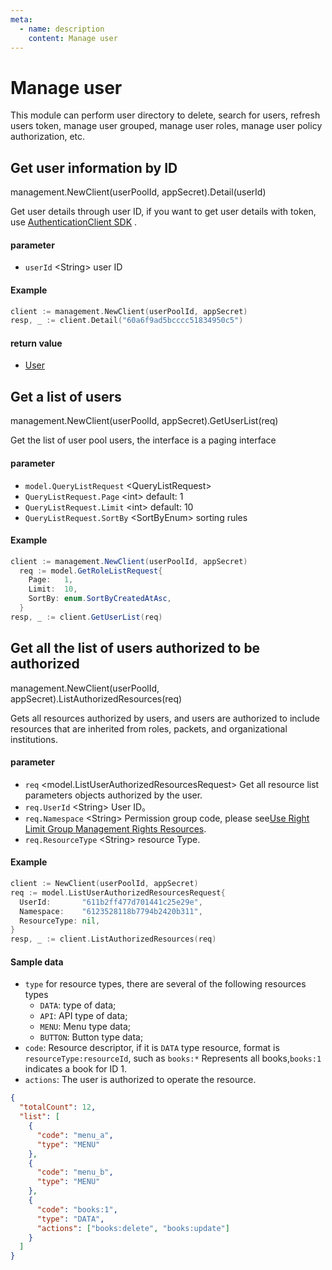 ```yaml
---
meta:
  - name: description
    content: Manage user
---
```


# Manage user

<LastUpdated />

This module can perform user directory to delete, search for users, refresh users token, manage user grouped, manage user roles, manage user policy authorization, etc.

## Get user information by ID

management.NewClient(userPoolId, appSecret).Detail(userId)

Get user details through user ID, if you want to get user details with token, use [AuthenticationClient SDK](/reference/sdk-for-java/authentication/AuthenticationClient.md#获取当前登录的用户信息) .

#### parameter

- `userId` \<String\> user ID

#### Example

```go
client := management.NewClient(userPoolId, appSecret)
resp, _ := client.Detail("60a6f9ad5bcccc51834950c5")
```

#### return value

- [User](/guides/user/user-profile.md)

## Get a list of users

management.NewClient(userPoolId, appSecret).GetUserList(req)

Get the list of user pool users, the interface is a paging interface

#### parameter

- `model.QueryListRequest` \<QueryListRequest\>
- `QueryListRequest.Page` \<int\> default: 1
- `QueryListRequest.Limit` \<int\> default: 10
- `QueryListRequest.SortBy` \<SortByEnum\> sorting rules

#### Example

```java
client := management.NewClient(userPoolId, appSecret)
  req := model.GetRoleListRequest{
    Page:   1,
    Limit:  10,
    SortBy: enum.SortByCreatedAtAsc,
  }
resp, _ := client.GetUserList(req)
```

####

## Get all the list of users authorized to be authorized

management.NewClient(userPoolId, appSecret).ListAuthorizedResources(req)

Gets all resources authorized by users, and users are authorized to include resources that are inherited from roles, packets, and organizational institutions.

#### parameter

- `req` \<model.ListUserAuthorizedResourcesRequest\> Get all resource list parameters objects authorized by the user.
- `req.UserId` \<String\> User ID。
- `req.Namespace` \<String\> Permission group code, please see[Use Right Limit Group Management Rights Resources](/guides/access-control/resource-group.md).
- `req.ResourceType` \<String\> resource Type.

#### Example

```go
client := NewClient(userPoolId, appSecret)
req := model.ListUserAuthorizedResourcesRequest{
  UserId:       "611b2ff477d701441c25e29e",
  Namespace:    "6123528118b7794b2420b311",
  ResourceType: nil,
}
resp, _ := client.ListAuthorizedResources(req)
```

#### Sample data

- `type` for resource types, there are several of the following resources types
  - `DATA`: type of data;
  - `API`: API type of data;
  - `MENU`: Menu type data;
  - `BUTTON`: Button type data;
- `code`: Resource descriptor, if it is `DATA` type resource, format is `resourceType:resourceId`, such as `books:*` Represents all books,`books:1` indicates a book for ID 1.
- `actions`: The user is authorized to operate the resource.

```json
{
  "totalCount": 12,
  "list": [
    {
      "code": "menu_a",
      "type": "MENU"
    },
    {
      "code": "menu_b",
      "type": "MENU"
    },
    {
      "code": "books:1",
      "type": "DATA",
      "actions": ["books:delete", "books:update"]
    }
  ]
}
```

####
